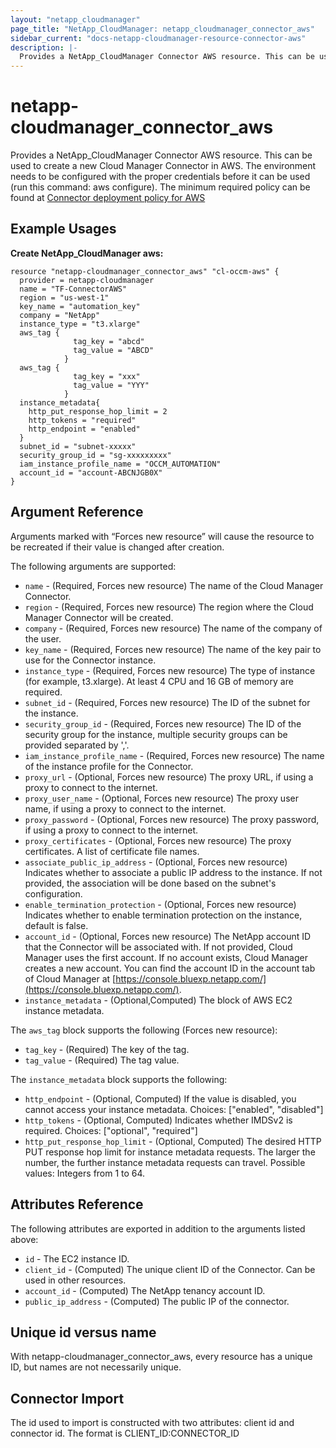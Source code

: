 ```yaml
---
layout: "netapp_cloudmanager"
page_title: "NetApp_CloudManager: netapp_cloudmanager_connector_aws"
sidebar_current: "docs-netapp-cloudmanager-resource-connector-aws"
description: |-
  Provides a NetApp_CloudManager Connector AWS resource. This can be used to create a new Cloud Manager Connector in AWS.
---
```


# netapp-cloudmanager_connector_aws

Provides a NetApp_CloudManager Connector AWS resource. This can be used to create a new Cloud Manager Connector in AWS.
The environment needs to be configured with the proper credentials before it can be used (run this command: aws configure).
The minimum required policy can be found at [Connector deployment policy for AWS](https://s3.amazonaws.com/occm-sample-policies/Policy_for_Setup_As_Service.json)

<!---
i think we need to create section for terraform and point to there
-->

## Example Usages

**Create NetApp_CloudManager aws:**

```
resource "netapp-cloudmanager_connector_aws" "cl-occm-aws" {
  provider = netapp-cloudmanager
  name = "TF-ConnectorAWS"
  region = "us-west-1"
  key_name = "automation_key"
  company = "NetApp"
  instance_type = "t3.xlarge"
  aws_tag {
              tag_key = "abcd"
              tag_value = "ABCD"
            }
  aws_tag {
              tag_key = "xxx"
              tag_value = "YYY"
            }
  instance_metadata{
    http_put_response_hop_limit = 2
    http_tokens = "required"
    http_endpoint = "enabled"
  }
  subnet_id = "subnet-xxxxx"
  security_group_id = "sg-xxxxxxxxx"
  iam_instance_profile_name = "OCCM_AUTOMATION"
  account_id = "account-ABCNJGB0X"
}
```

## Argument Reference

Arguments marked with “Forces new resource” will cause the resource to be recreated if their value is changed after creation.

The following arguments are supported:

* `name` - (Required, Forces new resource) The name of the Cloud Manager Connector.
* `region` - (Required, Forces new resource) The region where the Cloud Manager Connector will be created.
* `company` - (Required, Forces new resource) The name of the company of the user.
* `key_name` - (Required, Forces new resource) The name of the key pair to use for the Connector instance.
* `instance_type` - (Required, Forces new resource) The type of instance (for example, t3.xlarge). At least 4 CPU and 16 GB of memory are required.
* `subnet_id` - (Required, Forces new resource) The ID of the subnet for the instance.
* `security_group_id` - (Required, Forces new resource) The ID of the security group for the instance, multiple security groups can be provided separated by ','.
* `iam_instance_profile_name` - (Required, Forces new resource) The name of the instance profile for the Connector.
* `proxy_url` - (Optional, Forces new resource) The proxy URL, if using a proxy to connect to the internet.
* `proxy_user_name` - (Optional, Forces new resource) The proxy user name, if using a proxy to connect to the internet.
* `proxy_password` - (Optional, Forces new resource) The proxy password, if using a proxy to connect to the internet.
* `proxy_certificates` - (Optional, Forces new resource) The proxy certificates. A list of certificate file names.
* `associate_public_ip_address` - (Optional, Forces new resource) Indicates whether to associate a public IP address to the instance. If not provided, the association will be done based on the subnet's configuration.
* `enable_termination_protection` - (Optional, Forces new resource) Indicates whether to enable termination protection on the instance, default is false.
* `account_id` - (Optional, Forces new resource) The NetApp account ID that the Connector will be associated with. If not provided, Cloud Manager uses the first account. If no account exists, Cloud Manager creates a new account. You can find the account ID in the account tab of Cloud Manager at [https://console.bluexp.netapp.com/](https://console.bluexp.netapp.com/).
* `instance_metadata` - (Optional,Computed) The block of AWS EC2 instance metadata.

The `aws_tag` block supports the following (Forces new resource):
* `tag_key` - (Required) The key of the tag.
* `tag_value` - (Required) The tag value.

The `instance_metadata` block supports the following:
* `http_endpoint` - (Optional, Computed) If the value is disabled, you cannot access your instance metadata. Choices: ["enabled", "disabled"]
* `http_tokens` - (Optional, Computed) Indicates whether IMDSv2 is required. Choices: ["optional", "required"]
* `http_put_response_hop_limit` - (Optional, Computed) The desired HTTP PUT response hop limit for instance metadata requests. The larger the number, the further instance metadata requests can travel. Possible values: Integers from 1 to 64.

## Attributes Reference

The following attributes are exported in addition to the arguments listed above:

* `id` - The EC2 instance ID.
* `client_id` - (Computed) The unique client ID of the Connector. Can be used in other resources.
* `account_id` - (Computed) The NetApp tenancy account ID.
* `public_ip_address` - (Computed) The public IP of the connector.

## Unique id versus name

With netapp-cloudmanager_connector_aws, every resource has a unique ID, but names are not necessarily unique.

## Connector Import
The id used to import is constructed with two attributes: client id and connector id. The format is CLIENT_ID:CONNECTOR_ID

